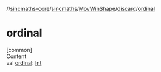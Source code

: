 //[sincmaths-core](../../../../index.md)/[sincmaths](../../index.md)/[MovWinShape](../index.md)/[discard](index.md)/[ordinal](ordinal.md)



# ordinal  
[common]  
Content  
val [ordinal](ordinal.md): [Int](https://kotlinlang.org/api/latest/jvm/stdlib/kotlin/-int/index.html)  



